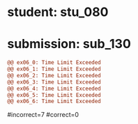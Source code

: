 # student: stu_080
# submission: sub_130

```diff
@@ ex06_0: Time Limit Exceeded
@@ ex06_1: Time Limit Exceeded
@@ ex06_2: Time Limit Exceeded
@@ ex06_3: Time Limit Exceeded
@@ ex06_4: Time Limit Exceeded
@@ ex06_5: Time Limit Exceeded
@@ ex06_6: Time Limit Exceeded
```
#incorrect=7
#correct=0
